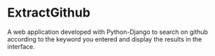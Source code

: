 # ExtractGithub

A web application developed with Python-Django to search on github according to the keyword you entered and display the results in the interface.
